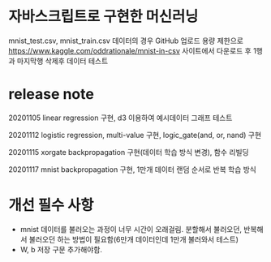 # 자바스크립트로 구현한 머신러닝

mnist_test.csv, mnist_train.csv 데이터의 경우 GitHub 업로드 용량 제한으로 https://www.kaggle.com/oddrationale/mnist-in-csv 사이트에서 다운로드 후
1행과 마지막행 삭제후 데이터 테스트


# release note

20201105 linear regression 구현, d3 이용하여 예시데이터 그래프 테스트

20201112 logistic regression, multi-value 구현, logic_gate(and, or, nand) 구현

20201115 xorgate backpropagation 구현(데이터 학습 방식 변경), 함수 리빌딩 

20201117 mnist backpropagation 구현, 1만개 데이터 랜덤 순서로 반복 학습 방식



# 개선 필수 사항

- mnist 데이터를 불러오는 과정이 너무 시간이 오래걸림. 분할해서 불러오던, 반복해서 불러오던 하는 방법이 필요함(6만개 데이터인데 1만개 불러와서 테스트)
- W, b 저장 구문 추가해야함.